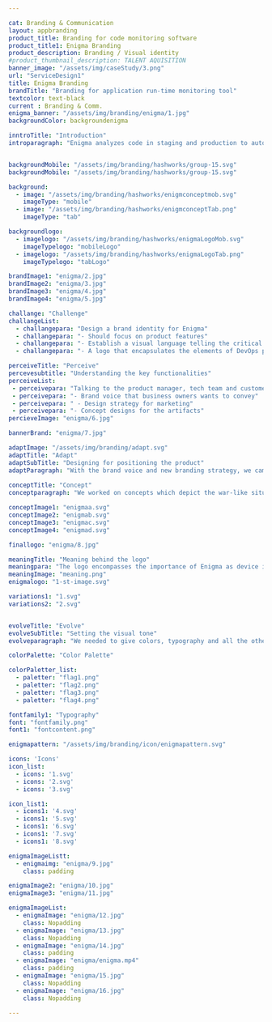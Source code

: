 ```yaml
---

cat: Branding & Communication
layout: appbranding
product_title: Branding for code monitoring software
product_title1: Enigma Branding
product_description: Branding / Visual identity
#product_thumbnail_description: TALENT AQUISITION
banner_image: "/assets/img/caseStudy/3.png"
url: "ServiceDesign1"
title: Enigma Branding
brandTitle: "Branding for application run-time monitoring tool"
textcolor: text-black
current : Branding & Comm.
enigma_banner: "/assets/img/branding/enigma/1.jpg"
backgroundColor: backgroundenigma

inntroTitle: "Introduction"
introparagraph: "Enigma analyzes code in staging and production to automatically detect and deliver root cause for all errors - with no dependency on logging.  This helps to cut down the resolution time by 97% and provide the end customer a delightful experience."


backgroundMobile: "/assets/img/branding/hashworks/group-15.svg"
backgroundMobile: "/assets/img/branding/hashworks/group-15.svg"

background:
  - image: "/assets/img/branding/hashworks/enigmconceptmob.svg"
    imageType: "mobile"
  - image: "/assets/img/branding/hashworks/enigmconceptTab.png"
    imageType: "tab"

backgroundlogo:
  - imagelogo: "/assets/img/branding/hashworks/enigmaLogoMob.svg"
    imageTypelogo: "mobileLogo"
  - imagelogo: "/assets/img/branding/hashworks/enigmaLogoTab.png"
    imageTypelogo: "tabLogo"

brandImage1: "enigma/2.jpg"
brandImage2: "enigma/3.jpg"
brandImage3: "enigma/4.jpg"
brandImage4: "enigma/5.jpg"

challange: "Challenge"
challangeList:
  - challangepara: "Design a brand identity for Enigma"
  - challangepara: "- Should focus on product features"
  - challangepara: "- Establish a visual language telling the critical situations during production"
  - challangepara: "- A logo that encapsulates the elements of DevOps practices"

perceiveTitle: "Perceive"
percevesubtitle: "Understanding the key functionalities"
perceiveList: 
 - perceivepara: "Talking to the product manager, tech team and customer, we understood the key                  functionalities of Enigma and complexities the tool handles during staging and production.             With these insights, we were able to come up with:"
 - perceivepara: "- Brand voice that business owners wants to convey"
 - perceivepara: " - Design strategy for marketing"
 - perceivepara: "- Concept designs for the artifacts"
percieveImage: "enigma/6.jpg"

bannerBrand: "enigma/7.jpg"

adaptImage: "/assets/img/branding/adapt.svg"
adaptTitle: "Adapt"
adaptSubTitle: "Designing for positioning the product"
adaptParagraph: "With the brand voice and new branding strategy, we came up with a design solution that any technology enterprise or SME can connect and relate with the features of the product."
  
conceptTitle: "Concept"
conceptparagraph: "We worked on concepts which depict the war-like situations during production when an error or a exception occur."

conceptImage1: "enigmaa.svg"
conceptImage2: "enigmab.svg"
conceptImage3: "enigmac.svg"
conceptImage4: "enigmad.svg"

finallogo: "enigma/8.jpg"

meaningTitle: "Meaning behind the logo"
meaningpara: "The logo encompasses the importance of Enigma as device in the history and relates its code complexity with the products key features. The formation of the circuit lines also showcases the letter “E” of Enigma."
meaningImage: "meaning.png"
enigmalogo: "1-st-image.svg"

variations1: "1.svg"
variations2: "2.svg"


evolveTitle: "Evolve"
evolveSubTitle: "Setting the visual tone"
evolveparagraph: "We needed to give colors, typography and all the other collaterals, which would add to the visualization of the brand and the personality of the logo. After discussions and lot of iterations, we were able to produce a bunch of artifacts which resonates the products brand voice. "

colorPalette: "Color Palette"

colorPaletter_list:
  - paletter: "flag1.png"
  - paletter: "flag2.png"
  - paletter: "flag3.png"
  - paletter: "flag4.png"

fontfamily1: "Typography"
font: "fontfamily.png"
font1: "fontcontent.png"

enigmapattern: "/assets/img/branding/icon/enigmapattern.svg"

icons: 'Icons'
icon_list:
  - icons: '1.svg'
  - icons: '2.svg'
  - icons: '3.svg'

icon_list1:
  - icons1: '4.svg'
  - icons1: '5.svg'
  - icons1: '6.svg'
  - icons1: '7.svg'
  - icons1: '8.svg'

enigmaImageListt:
  - enigmaimg: "enigma/9.jpg"
    class: padding

enigmaImage2: "enigma/10.jpg"
enigmaImage3: "enigma/11.jpg"

enigmaImageList:
  - enigmaImage: "enigma/12.jpg"
    class: Nopadding
  - enigmaImage: "enigma/13.jpg"
    class: Nopadding
  - enigmaImage: "enigma/14.jpg"
    class: padding
  - enigmaImage: "enigma/enigma.mp4"
    class: padding
  - enigmaImage: "enigma/15.jpg"
    class: Nopadding
  - enigmaImage: "enigma/16.jpg"
    class: Nopadding

--- 
```



